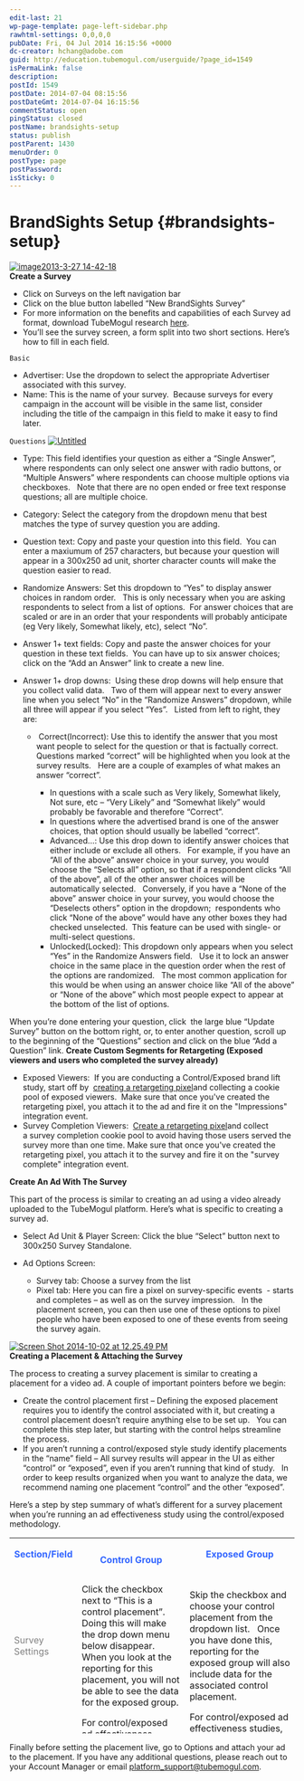 ```yaml
---
edit-last: 21
wp-page-template: page-left-sidebar.php
rawhtml-settings: 0,0,0,0
pubDate: Fri, 04 Jul 2014 16:15:56 +0000
dc-creator: hchang@adobe.com
guid: http://education.tubemogul.com/userguide/?page_id=1549
isPermaLink: false
description: 
postId: 1549
postDate: 2014-07-04 08:15:56
postDateGmt: 2014-07-04 16:15:56
commentStatus: open
pingStatus: closed
postName: brandsights-setup
status: publish
postParent: 1430
menuOrder: 0
postType: page
postPassword: 
isSticky: 0
---
```


# BrandSights Setup {#brandsights-setup}

[ ![image2013-3-27 14-42-18](assets/image2013-3-27-14-42-18.jpeg)](assets/image2013-3-27-14-42-18.jpeg)   
**Create a Survey**

* Click on Surveys on the left navigation bar
* Click on the blue button labelled “New BrandSights Survey”
* For more information on the benefits and capabilities of each Survey ad format, download TubeMogul research [here](http://more.tubemogul.com/brandsights_survey_research_2014).
* You’ll see the survey screen, a form split into two short sections. Here’s how to fill in each field.

`Basic`

* Advertiser: Use the dropdown to select the appropriate Advertiser associated with this survey.
* Name: This is the name of your survey.&nbsp; Because surveys for every campaign in the account will be visible in the same list, consider including the title of the campaign in this field to make it easy to find later.

`Questions`
[ ![Untitled](assets/untitled.png)](assets/untitled.png)

* Type: This field identifies your question as either a “Single Answer”, where respondents can only select one answer with radio buttons, or “Multiple Answers” where respondents can choose multiple options via checkboxes.&nbsp;&nbsp; Note that there are no open ended or free text response questions; all are multiple choice.
* Category: Select the category from the dropdown menu that best matches the type of survey question you are adding.
* Question text: Copy and paste your question into this field.&nbsp; You can enter a maxiumum of 257 characters, but because your question will appear in a 300x250 ad unit, shorter character counts will make the question easier to read.
* Randomize Answers: Set this dropdown to “Yes” to display answer choices in random order.&nbsp;&nbsp; This is only necessary when you are asking respondents to select from a list of options.&nbsp; For answer choices that are scaled or are in an order that your respondents will probably anticipate (eg Very likely, Somewhat likely, etc), select “No”.
* Answer 1+ text fields: Copy and paste the answer choices for your question in these text fields.&nbsp; You can have up to six answer choices; click on the “Add an Answer” link to create a new line.
* Answer 1+ drop downs:&nbsp; Using these drop downs will help ensure that you collect valid data.&nbsp;&nbsp; Two of them will appear next to every answer line when you select “No” in the “Randomize Answers” dropdown, while all three will appear if you select “Yes”.&nbsp;&nbsp; Listed from left to right, they are:

    * &nbsp;Correct(Incorrect): Use this to identify the answer that you most want people to select for the question or that is factually correct.&nbsp;&nbsp;&nbsp; Questions marked “correct” will be highlighted when you look at the survey results.&nbsp;&nbsp; Here are a couple of examples of what makes an answer “correct”.

        * In questions with a scale such as Very likely, Somewhat likely, Not sure, etc – “Very Likely” and “Somewhat likely” would probably be favorable and therefore “Correct”.
        * In questions where the advertised brand is one of the answer choices, that option should usually be labelled “correct”.
        * Advanced...: Use this drop down to identify answer choices that either include or exclude all others.&nbsp;&nbsp; For example, if you have an “All of the above” answer choice in your survey, you would choose the “Selects all” option, so that if a respondent clicks “All of the above”, all of the other answer choices will be automatically selected.&nbsp;&nbsp; Conversely, if you have a “None of the above” answer choice in your survey, you would choose the “Deselects others” option in the dropdown; &nbsp;respondents who click “None of the above” would have any other boxes they had checked unselected.&nbsp; This feature can be used with single- or multi-select questions.
        * Unlocked(Locked): This dropdown only appears when you select “Yes” in the Randomize Answers field.&nbsp;&nbsp; Use it to lock an answer choice in the same place in the question order when the rest of the options are randomized.&nbsp;&nbsp; The most common application for this would be when using an answer choice like “All of the above” or “None of the above” which most people expect to appear at the bottom of the list of options.

When you’re done entering your question, click&nbsp; the large blue “Update Survey” button on the bottom right, or, to enter another question, scroll up to the beginning of the “Questions” section and click on the blue “Add a Question” link.
**Create Custom Segments for Retargeting (Exposed viewers and users who completed the survey already)**

* Exposed Viewers:&nbsp; If you are conducting a Control/Exposed brand lift study, start off by&nbsp; [creating a retargeting pixel](../user-guide/planning/targeting/retargeting/retargeting-pixel-setup.md)and collecting a cookie pool of exposed viewers. &nbsp;Make sure that once you've created the retargeting pixel, you attach it to the ad and fire it on the "Impressions" integration event.
* Survey Completion Viewers:&nbsp; [Create a retargeting pixel](../user-guide/planning/targeting/retargeting/retargeting-pixel-setup.md)and collect a&nbsp;survey completion cookie pool to avoid having those users served the survey more than one time. Make sure that once you've created the retargeting pixel, you attach it to the survey and fire it on the "survey complete" integration event.

**Create An Ad With The Survey&nbsp;**
  
This part of the process is similar to creating an ad using a video already uploaded to the TubeMogul platform.
Here’s what is specific to creating a survey ad.

* Select Ad Unit & Player Screen: Click the blue “Select” button next to 300x250 Survey Standalone.
* Ad Options Screen:

    * Survey tab: Choose a survey from the list
    * Pixel tab: Here you can fire a pixel on survey-specific events&nbsp; - starts and completes – as well as on the survey impression.&nbsp; &nbsp;In the placement screen, you can then use one of these options to pixel people who have been exposed to one of these events from seeing the survey again.

[ ![Screen Shot 2014-10-02 at 12.25.49 PM](assets/screen-shot-2014-10-02-at-12.25.49-pm1.png)](assets/screen-shot-2014-10-02-at-12.25.49-pm1.png)   
**Creating a Placement & Attaching the Survey&nbsp;**
  
The process to creating a survey placement is similar to creating a placement for a video ad.
A couple of important pointers before we begin:

* Create the control placement first – Defining the exposed placement requires you to identify the control associated with it, but creating a control placement doesn’t require anything else to be set up.&nbsp;&nbsp; You can complete this step later, but starting with the control helps streamline the process.
* If you aren’t running a control/exposed style study identify placements in the “name” field – All survey results will appear in the UI as either “control” or “exposed”, even if you aren’t running that kind of study.&nbsp;&nbsp; In order to keep results organized when you want to analyze the data, we recommend naming one placement “control” and the other “exposed”.

Here’s a step by step summary of what’s different for a survey placement when you’re running an ad effectiveness study using the control/exposed methodology.

<table style="height: 346px;" width="1289"> 
 <tbody> 
  <tr> 
   <td> <p style="text-align: center;"><span style="color: #3366ff;"><strong>Section/Field</strong></span></p> <br></td> 
   <td style="text-align: center;"><span style="color: #3366ff;"><strong>Control Group</strong></span></td> 
   <td> <p style="text-align: center;"><span style="color: #3366ff;"><strong>Exposed Group</strong></span></p> <br></td> 
  </tr> 
  <tr> 
   <td><span style="color: #808080;">Survey Settings</span></td> 
   <td>Click the checkbox next to “This is a control placement”.&nbsp;&nbsp; Doing this will make the drop down menu below disappear.&nbsp;&nbsp; When you look at the reporting for this placement, you will not be able to see the data for the exposed group.</td> 
   <td>Skip the checkbox and choose your control placement from the dropdown list.&nbsp;&nbsp; Once you have done this, reporting for the exposed group will also include data for the associated control placement.</td> 
  </tr> 
  <tr> 
   <td><span style="color: #808080;">Targeting</span></td> 
   <td>For control/exposed ad effectiveness studies, target to the same geos and sites as the campaign.</td> 
   <td>For control/exposed ad effectiveness studies, target to the same geos as the campaign, and check the “all available sites” box.</td> 
  </tr> 
  <tr> 
   <td><span style="color: #808080;">Audience</span></td> 
   <td>For control/exposed ad effectiveness studies, you want to exclude anyone who has viewed the ad, by clicking on the blue “Select Segments” link, then adding that segment to the “None of these segments” box.</td> 
   <td>For control/exposed ad effectiveness studies, you want to serve the survey only to those who have viewed the ad. To do this, click on the blue “Select Segments” link, then add the exposed segment pixel to the “Any of these segments” box.</td> 
  </tr> 
  <tr> 
   <td><span style="color: #808080;">Budget and bid</span></td> 
   <td colspan="2">If you are running a control/exposed survey, keep in mind that, unless the site list is very restricted, the pool for the control group is often bigger, which means more opportunities to reach potential respondents and shorter lead times to hit response targets in many cases.&nbsp;&nbsp; In most cases, you will want to collect responses from both groups in the same timeframe, so starting the control with a lower daily budget than the exposed group will slow the fielding time to even the pace of both placements.For US campaigns, the cost per response for the exposed group is about 40% higher than the control group.</td> 
  </tr> 
 </tbody> 
</table>

Finally before setting the placement live, go to Options and attach your ad to the placement.
If you have any additional questions, please reach out to your Account Manager or email platform_support@tubemogul.com. 